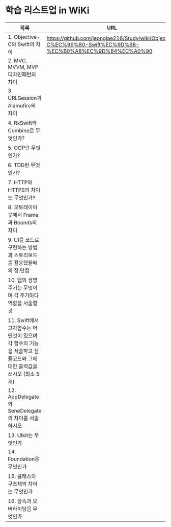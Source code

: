 # 학습 리스트업 in WiKi

| 목록 | URL |
| ------ | ------ |
| 1. Objective-C와 Swift의 차이 | https://github.com/jeongjae216/Study/wiki/Objective-C%EC%99%80-Swift%EC%9D%98-%EC%B0%A8%EC%9D%B4%EC%A0%90 |
| 2. MVC, MVVM, MVP 디자인패턴의 차이 |  |
| 3. URLSession과 Alamofire의 차이 |  |
| 4. RxSwift와 Combine은 무엇인가? |  |
| 5. OOP란 무엇인가? |  |
| 6. TDD란 무엇인가? |  |
| 7. HTTP와 HTTPS의 차이는 무엇인가? |  |
| 8. 오토레이아웃에서 Frame과 Bounds의 차이 |  |
| 9. UI를 코드로 구현하는 방법과 스토리보드를 활용했을때의 장.단점 |  |
| 10. 앱의 생명주기는 무엇이며 각 주기마다 역할을 서술할 것 |  |
| 11. Swift에서 고차함수는 어떤것이 있으며 각 함수의 기능을 서술하고 샘플코드와 그에대한 출력값을 쓰시오 (최소 5개) |  |
| 12. AppDelegate와 SeneDelegate의 차이를 서술하시오 |  |
| 13. UIkit는 무엇인가 |  |
| 14. Foundation은 무엇인가 |  |
| 15. 클래스와 구조체의 차이는 무엇인가 |  |
| 16. 상속과 오버라이딩음 무엇인가 |  |
